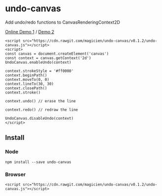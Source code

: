 # undo-canvas
Add undo/redo functions to CanvasRenderingContext2D

[Online Demo 1](https://magicien.github.io/undo-canvas/demo.html) / [Demo 2](https://magicien.github.io/undo-canvas/demo2.html)

```
<script src="https://cdn.rawgit.com/magicien/undo-canvas/v0.1.2/undo-canvas.js"></script>
<script>
const canvas = document.createElement('canvas')
const context = canvas.getContext('2d')
UndoCanvas.enableUndo(context)

context.strokeStyle = '#ff0000'
context.beginPath()
context.moveTo(0, 0)
context.lineTo(30, 30)
context.closePath()
context.stroke()

context.undo() // erase the line

context.redo() // redraw the line

UndoCanvas.disableUndo(context)
</script>
```

## Install

### Node
```
npm install --save undo-canvas
```

### Browser
```
<script src="https://cdn.rawgit.com/magicien/undo-canvas/v0.1.2/undo-canvas.js"></script>
```
